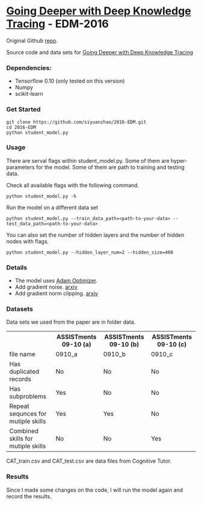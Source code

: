 # [Going Deeper with Deep Knowledge Tracing](http://www.educationaldatamining.org/EDM2016/proceedings/paper_133.pdf) - EDM-2016
Original Github [repo](https://github.com/siyuanzhao/2016-EDM).

Source code and data sets for [Going Deeper with Deep Knowledge Tracing](http://www.educationaldatamining.org/EDM2016/proceedings/paper_133.pdf)

### Dependencies:
- Tensorflow 0.10 (only tested on this version)
- Numpy
- scikit-learn

### Get Started

```
git clone https://github.com/siyuanzhao/2016-EDM.git
cd 2016-EDM
python student_model.py
```

### Usage
There are serval flags within student_model.py. Some of them are hyper-parameters for the model. Some of them are path to training and testing data.

Check all available flags with the following command.

```
python student_model.py -h
```

Run the model on a different data set

```
python student_model.py --train_data_path=<path-to-your-data> --test_data_path=<path-to-your-data>
```
You can also set the number of hidden layers and the number of hidden nodes with flags.

```
python student_model.py --hidden_layer_num=2 --hidden_size=400
```

### Details
- The model uses [Adam Optimizer](https://arxiv.org/abs/1412.6980).
- Add gradient noise. [arxiv](http://arxiv.org/abs/1511.06807)
- Add gradient norm clipping. [arxiv](http://www.jmlr.org/proceedings/papers/v28/pascanu13.pdf)

### Datasets
Data sets we used from the paper are in folder data.

<table>
<tr>
  <th></th>
  <th>ASSISTments 09-10 (a)</th>
  <th>ASSISTments 09-10 (b)</th>
  <th>ASSISTments 09-10 (c)</th>
</tr>
<tr>
  <td>file name</td>
  <td>0910_a</td>
  <td>0910_b</td>
  <td>0910_c</td>
</tr>
<tr>
  <td>Has duplicated records</td>
  <td>No</td>
  <td>No</td>
  <td>No</td>
</tr>
<tr>
  <td>Has subproblems</td>
  <td>Yes</td>
  <td>No</td>
  <td>No</td>
</tr>
<tr>
  <td>Repeat sequnces for mutiple skills</td>
  <td>Yes</td>
  <td>Yes</td>
  <td>No</td>
</tr>
<tr>
  <td>Combined skills for mutiple skills</td>
  <td>No</td>
  <td>No</td>
  <td>Yes</td>
</tr>
</table>

CAT_train.csv and CAT_test.csv are data files from Cognitive Tutor.

### Results
Since I made some changes on the code, I will run the model again and record the results.
